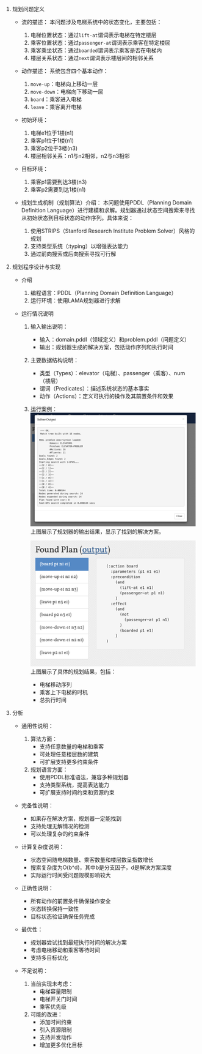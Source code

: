 1. 规划问题定义
    - 流的描述：
      本问题涉及电梯系统中的状态变化，主要包括：
      1. 电梯位置状态：通过`lift-at`谓词表示电梯在特定楼层
      2. 乘客位置状态：通过`passenger-at`谓词表示乘客在特定楼层
      3. 乘客乘坐状态：通过`boarded`谓词表示乘客是否在电梯内
      4. 楼层关系状态：通过`next`谓词表示楼层间的相邻关系

    - 动作描述：
      系统包含四个基本动作：
      1. `move-up`：电梯向上移动一层
      2. `move-down`：电梯向下移动一层
      3. `board`：乘客进入电梯
      4. `leave`：乘客离开电梯

    - 初始环境：
      1. 电梯e1位于1楼(n1)
      2. 乘客p1位于1楼(n1)
      3. 乘客p2位于3楼(n3)
      4. 楼层相邻关系：n1与n2相邻，n2与n3相邻

    - 目标环境：
      1. 乘客p1需要到达3楼(n3)
      2. 乘客p2需要到达1楼(n1)

    - 规划生成机制（规划算法）介绍：
      本问题使用PDDL（Planning Domain Definition Language）进行建模和求解。规划器通过状态空间搜索来寻找从初始状态到目标状态的动作序列。具体来说：
      1. 使用STRIPS（Stanford Research Institute Problem Solver）风格的规划
      2. 支持类型系统（:typing）以增强表达能力
      3. 通过前向搜索或后向搜索寻找可行解

2. 规划程序设计与实现
    - 介绍
        1. 编程语言：PDDL（Planning Domain Definition Language）
        2. 运行环境：使用LAMA规划器进行求解

    - 运行情况说明
        1. 输入输出说明：
           - 输入：domain.pddl（领域定义）和problem.pddl（问题定义）
           - 输出：规划器生成的解决方案，包括动作序列和执行时间

        2. 主要数据结构说明：
           - 类型（Types）：elevator（电梯）、passenger（乘客）、num（楼层）
           - 谓词（Predicates）：描述系统状态的基本事实
           - 动作（Actions）：定义可执行的操作及其前置条件和效果

        3. 运行案例：
           ![规划器输出](solver-output.png)
           上图展示了规划器的输出结果，显示了找到的解决方案。

           ![规划结果](found-plan.png)
           上图展示了具体的规划结果，包括：
           - 电梯移动序列
           - 乘客上下电梯的时机
           - 总执行时间

3. 分析
    - 通用性说明：
      1. 算法方面：
         - 支持任意数量的电梯和乘客
         - 可处理任意楼层数的建筑
         - 可扩展支持更多约束条件
      2. 规划语言方面：
         - 使用PDDL标准语法，兼容多种规划器
         - 支持类型系统，提高表达能力
         - 可扩展支持时间约束和资源约束

    - 完备性说明：
      - 如果存在解决方案，规划器一定能找到
      - 支持处理无解情况的检测
      - 可以处理复杂的约束条件

    - 计算复杂度说明：
      - 状态空间随电梯数量、乘客数量和楼层数呈指数增长
      - 搜索复杂度为O(b^d)，其中b是分支因子，d是解决方案深度
      - 实际运行时间受问题规模影响较大

    - 正确性说明：
      - 所有动作的前置条件确保操作安全
      - 状态转换保持一致性
      - 目标状态验证确保任务完成

    - 最优性：
      - 规划器尝试找到最短执行时间的解决方案
      - 考虑电梯移动和乘客等待时间
      - 支持多目标优化

    - 不足说明：
      1. 当前实现未考虑：
         - 电梯容量限制
         - 电梯开关门时间
         - 乘客优先级
      2. 可能的改进：
         - 添加时间约束
         - 引入资源限制
         - 支持并发动作
         - 增加更多优化目标 